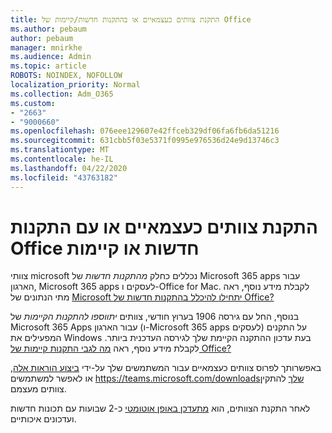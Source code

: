 ```yaml
---
title: התקנת צוותים כעצמאיים או בהתקנות חדשות/קיימות של Office
ms.author: pebaum
author: pebaum
manager: mnirkhe
ms.audience: Admin
ms.topic: article
ROBOTS: NOINDEX, NOFOLLOW
localization_priority: Normal
ms.collection: Adm_O365
ms.custom:
- "2663"
- "9000660"
ms.openlocfilehash: 076eee129607e42ffceb329df06fa6fb6da51216
ms.sourcegitcommit: 631cbb5f03e5371f0995e976536d24e9d13746c3
ms.translationtype: MT
ms.contentlocale: he-IL
ms.lasthandoff: 04/22/2020
ms.locfileid: "43763182"
---
```

# <a name="installing-teams-as-standalone-or-with-new-or-existing-office-installations"></a>התקנת צוותים כעצמאיים או עם התקנות Office חדשות או קיימות

צוותי microsoft נכללים כחלק *מהתקנות חדשות* של Microsoft 365 apps עבור הארגון, Microsoft 365 apps לעסקים ו-Office for Mac. לקבלת מידע נוסף, ראה מתי הנתונים של [Microsoft יתחילו להיכלל בהתקנות חדשות של Office?](https://docs.microsoft.com/deployoffice/teams-install#when-will-microsoft-teams-start-being-included-with-new-installations-of-office-365-proplus)

בנוסף, החל עם גירסה 1906 בערוץ חודשי, צוותים *יתווספו להתקנות הקיימות* של Microsoft 365 Apps עבור הארגון (ו-Microsoft 365 apps לעסקים) על התקנים המפעילים את Windows בעת עדכון ההתקנה הקיימת שלך לגירסה העדכנית ביותר. לקבלת מידע נוסף, ראה [מה לגבי התקנות קיימות של Office?](https://docs.microsoft.com/deployoffice/teams-install#what-about-existing-installations-of-office-365-proplus)

באפשרותך לפרוס צוותים כעצמאיים עבור המשתמשים שלך על-ידי [ביצוע הוראות אלה](https://docs.microsoft.com/MicrosoftTeams/msi-deployment), או לאפשר למשתמשים https://teams.microsoft.com/downloadsשלך להתקין צוותים מעצמם.

לאחר התקנת הצוותים, הוא [מתעדכן באופן אוטומטי](https://docs.microsoft.com/deployoffice/teams-install#feature-and-quality-updates-for-microsoft-teams) כ-2 שבועות עם תכונות חדשות ועדכונים איכותיים. 

